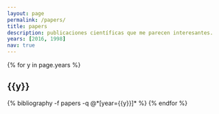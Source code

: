 ```yaml
---
layout: page
permalink: /papers/
title: papers
description: publicaciones científicas que me parecen interesantes.
years: [2016, 1998]
nav: true
---
```


<div class="publications">

{% for y in page.years %}
  <h2 class="year">{{y}}</h2>
  {% bibliography -f papers -q @*[year={{y}}]* %}
{% endfor %}

</div>
